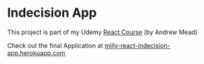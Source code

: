 <h1>Indecision App</h1>
<p>This project is part of my Udemy <a href="https://www.udemy.com/react-2nd-edition/">React Course</a> (by Andrew Mead)</p>
Check out the final Application at <a href="https://milly-react-indecision-app.herokuapp.com">milly-react-indecision-app.herokuapp.com<a/>